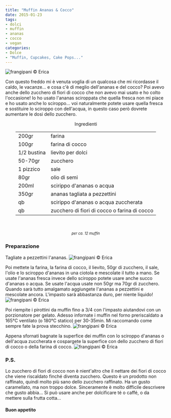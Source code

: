 ```yaml
---
title: "Muffin Ananas & Cocco"
date: 2015-01-23
tags:
- dolci
- muffin
- ananas
- cocco
- vegan
categories:
- Dolce
- "Muffin, Cupcakes, Cake Pops..."
---
```

![](header.jpg "frangipani © Erica")

Con questo freddo mi è venuta voglia di un qualcosa che mi ricordasse il caldo, le vacanze... e cosa c'è di meglio dell'ananas e del cocco? Poi avevo anche dello zucchero di fiori di cocco che non avevo mai usato e ho colto l'occasione! Io ho usato l'ananas sciroppata che quella fresca non mi piace e ho usato anche lo sciroppo... voi naturalmente potete usare quella fresca e sostituire lo sciroppo con dell'acqua, in questo caso però dovrete aumentare le dosi dello zucchero.


<div id="wrapper" style="text-align: center">
  <div id="yourdiv" style="display: inline-block;">
    <div class="ingredients">
      <div class="ingredients-title">Ingredienti</div>
      <table>
        <tbody>
          </tr>
          <tr>
            <td>200gr</td>
            <td>farina</td>
          </tr>
          <tr>
            <td>100gr</td>
            <td>farina di cocco</td>
          </tr>
          <tr>
            <td>1/2 bustina</td>
            <td>lievito per dolci</td>
          </tr>
          <tr>
            <td>50-70gr</td>
            <td>zucchero</td>
          </tr>
          <tr>
            <td>1 pizzico</td>
            <td>sale</td>
          </tr>
          <tr>
            <td>80gr</td>
            <td>olio di semi</td>
          </tr>
          <tr>
            <td>200ml</td>
            <td>scirippo d'ananas o acqua</td>
          </tr>
          <tr>
            <td>350gr</td>
            <td>ananas tagliata a pezzettini</td>
          </tr>
          <tr>
            <td>qb</td>
            <td>scirippo d'ananas o acqua zuccherata</td>
          </tr>
          <tr>
            <td>qb</td>
            <td>zucchero di fiori di cocco o farina di cocco</td>  
          </tr>
        </tbody>
      </table>
      <br></br>
      <i class="pull-right" style="font-size: 80%;">per ca. 12 muffin</i>
    </div>
  </div>
</div>


<h3>
  <font color="grey">
    <i class="fa fa-cogs"></i>
  </font> Preparazione
</h3>

Tagliate a pezzettini l'ananas.
![](ananas.jpg "frangipani © Erica")

Poi mettete la farina, la farina di cocco, il lievito, 50gr di zucchero, il sale, l'olio e lo sciroppo d'ananas in una ciotola e mescolate il tutto a mano. Se usate l'ananas fresca invece dello sciroppo potete usare anche succo d'ananas o acqua. Se usate l'acqua usate non 50gr ma 70gr di zucchero. Quando sarà tutto amalgamato aggiungete l'ananas a pezzettini e mescolate ancora. L'impasto sarà abbastanza duro, per niente liquido!
![](impasto.jpg "frangipani © Erica")

Poi riempite i pirottini da muffin fino a 3/4 con l'impasto aiutandovi con un porzionatore per gelato. Adesso infornate i muffin nel forno preriscaldato a 165°C ventilato (o 180°C statico) per 30-35min. Mi raccomando come sempre fate la prova stecchino.
![](sfornati.jpg "frangipani © Erica")

Appena sfornati bagnate la superfice dei muffin con lo sciroppo d'ananas o dell'acqua zuccherata e cospargete la superfice con dello zucchero di fiori di cocco o della farina di cocco.
![](risultato.jpg "frangipani © Erica")

<h3>
  <font color="#FFCC00">
    <i class="fa fa-lightbulb-o"></i>
  </font> P.S.
</h3>

Lo zucchero di fiori di cocco non è nient'altro che il nettare dei fiori di cocco che viene riscaldato finché diventa zucchero. Questo è un prodotto non raffinato, quindi molto più sano dello zucchero raffinato. Ha un gusto caramellato, ma non troppo dolce. Sinceramente è molto difficile descrivere che gusto abbia... Si può usare anche per dolcificare té o caffé, o da mettere sulla frutta cotta...


<h4>Buon appetito
  <font color="red">
    <i class="fa fa-smile-o"></i>
  </font>
</h4>
